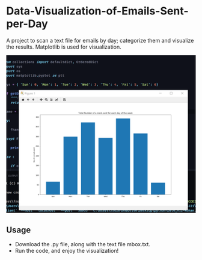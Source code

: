 # Data-Visualization-of-Emails-Sent-per-Day
A project to scan a text file for emails by day; categorize them and visualize the results.
Matplotlib is used for visualization.

![Alt Text](https://github.com/barbeque-sauce/Data-Visualization-of-Emails-Sent-per-Day/blob/master/plot.png)

## Usage

* Download the .py file, along with the text file mbox.txt.
* Run the code, and enjoy the visualization!

